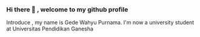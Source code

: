 ### Hi there 👋 , welcome to my github profile

Introduce , my name is Gede Wahyu Purnama. I'm now a university student at Universitas Pendidikan Ganesha

